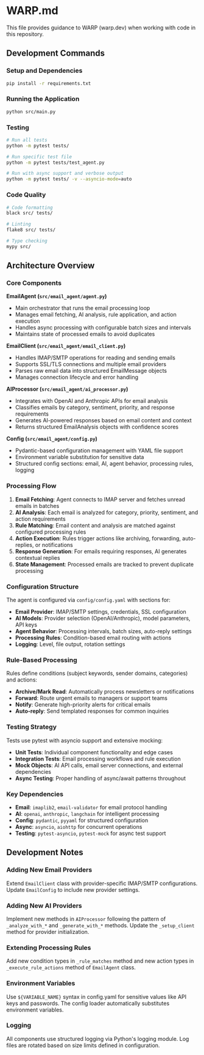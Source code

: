 # WARP.md

This file provides guidance to WARP (warp.dev) when working with code in this repository.

## Development Commands

### Setup and Dependencies
```bash
pip install -r requirements.txt
```

### Running the Application
```bash
python src/main.py
```

### Testing
```bash
# Run all tests
python -m pytest tests/

# Run specific test file
python -m pytest tests/test_agent.py

# Run with async support and verbose output
python -m pytest tests/ -v --asyncio-mode=auto
```

### Code Quality
```bash
# Code formatting
black src/ tests/

# Linting
flake8 src/ tests/

# Type checking
mypy src/
```

## Architecture Overview

### Core Components

**EmailAgent (`src/email_agent/agent.py`)**
- Main orchestrator that runs the email processing loop
- Manages email fetching, AI analysis, rule application, and action execution
- Handles async processing with configurable batch sizes and intervals
- Maintains state of processed emails to avoid duplicates

**EmailClient (`src/email_agent/email_client.py`)**
- Handles IMAP/SMTP operations for reading and sending emails
- Supports SSL/TLS connections and multiple email providers
- Parses raw email data into structured EmailMessage objects
- Manages connection lifecycle and error handling

**AIProcessor (`src/email_agent/ai_processor.py`)**
- Integrates with OpenAI and Anthropic APIs for email analysis
- Classifies emails by category, sentiment, priority, and response requirements
- Generates AI-powered responses based on email content and context
- Returns structured EmailAnalysis objects with confidence scores

**Config (`src/email_agent/config.py`)**
- Pydantic-based configuration management with YAML file support
- Environment variable substitution for sensitive data
- Structured config sections: email, AI, agent behavior, processing rules, logging

### Processing Flow

1. **Email Fetching**: Agent connects to IMAP server and fetches unread emails in batches
2. **AI Analysis**: Each email is analyzed for category, priority, sentiment, and action requirements
3. **Rule Matching**: Email content and analysis are matched against configured processing rules
4. **Action Execution**: Rules trigger actions like archiving, forwarding, auto-replies, or notifications
5. **Response Generation**: For emails requiring responses, AI generates contextual replies
6. **State Management**: Processed emails are tracked to prevent duplicate processing

### Configuration Structure

The agent is configured via `config/config.yaml` with sections for:
- **Email Provider**: IMAP/SMTP settings, credentials, SSL configuration
- **AI Models**: Provider selection (OpenAI/Anthropic), model parameters, API keys
- **Agent Behavior**: Processing intervals, batch sizes, auto-reply settings
- **Processing Rules**: Condition-based email routing with actions
- **Logging**: Level, file output, rotation settings

### Rule-Based Processing

Rules define conditions (subject keywords, sender domains, categories) and actions:
- **Archive/Mark Read**: Automatically process newsletters or notifications
- **Forward**: Route urgent emails to managers or support teams
- **Notify**: Generate high-priority alerts for critical emails
- **Auto-reply**: Send templated responses for common inquiries

### Testing Strategy

Tests use pytest with asyncio support and extensive mocking:
- **Unit Tests**: Individual component functionality and edge cases
- **Integration Tests**: Email processing workflows and rule execution  
- **Mock Objects**: AI API calls, email server connections, and external dependencies
- **Async Testing**: Proper handling of async/await patterns throughout

### Key Dependencies

- **Email**: `imaplib2`, `email-validator` for email protocol handling
- **AI**: `openai`, `anthropic`, `langchain` for intelligent processing
- **Config**: `pydantic`, `pyyaml` for structured configuration
- **Async**: `asyncio`, `aiohttp` for concurrent operations
- **Testing**: `pytest-asyncio`, `pytest-mock` for async test support

## Development Notes

### Adding New Email Providers
Extend `EmailClient` class with provider-specific IMAP/SMTP configurations. Update `EmailConfig` to include new provider settings.

### Adding New AI Providers
Implement new methods in `AIProcessor` following the pattern of `_analyze_with_*` and `_generate_with_*` methods. Update the `_setup_client` method for provider initialization.

### Extending Processing Rules
Add new condition types in `_rule_matches` method and new action types in `_execute_rule_actions` method of `EmailAgent` class.

### Environment Variables
Use `${VARIABLE_NAME}` syntax in config.yaml for sensitive values like API keys and passwords. The config loader automatically substitutes environment variables.

### Logging
All components use structured logging via Python's logging module. Log files are rotated based on size limits defined in configuration.